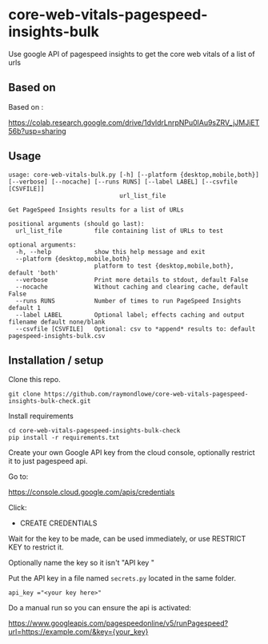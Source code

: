 # core-web-vitals-pagespeed-insights-bulk
Use google API of pagespeed insights to get the core web vitals of a list of urls

## Based on

Based on :

https://colab.research.google.com/drive/1dvldrLnrpNPu0lAu9sZRV_jJMJiET56b?usp=sharing

## Usage
```
usage: core-web-vitals-bulk.py [-h] [--platform {desktop,mobile,both}] [--verbose] [--nocache] [--runs RUNS] [--label LABEL] [--csvfile [CSVFILE]]
                               url_list_file

Get PageSpeed Insights results for a list of URLs

positional arguments (should go last):
  url_list_file         file containing list of URLs to test

optional arguments:
  -h, --help            show this help message and exit
  --platform {desktop,mobile,both}
                        platform to test {desktop,mobile,both}, default 'both'
  --verbose             Print more details to stdout, default False
  --nocache             Without caching and clearing cache, default False
  --runs RUNS           Number of times to run PageSpeed Insights default 1
  --label LABEL         Optional label; effects caching and output filename default none/blank
  --csvfile [CSVFILE]   Optional: csv to *append* results to: default pagespeed-insights-bulk.csv
```
## Installation / setup

Clone this repo.

```
git clone https://github.com/raymondlowe/core-web-vitals-pagespeed-insights-bulk-check.git
```


Install requirements
```
cd core-web-vitals-pagespeed-insights-bulk-check
pip install -r requirements.txt
```

Create your own Google API key from the cloud console, optionally restrict it to just pagespeed api.

Go to:

https://console.cloud.google.com/apis/credentials


Click: 
* CREATE CREDENTIALS

Wait for the key to be made, can be used immediately, or use RESTRICT KEY to restrict it.

Optionally name the key so it isn't "API key <n>"

Put the API key in a file named `secrets.py` located in the same folder.

```
api_key ="<your key here>"
```

Do a manual run so you can ensure the api is activated:

https://www.googleapis.com/pagespeedonline/v5/runPagespeed?url=https://example.com/&key={your_key}


